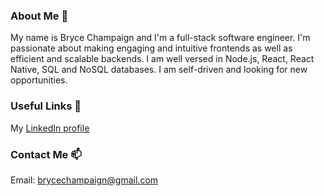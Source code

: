 ### About Me 👋
My name is Bryce Champaign and I'm a full-stack software engineer. I'm passionate about making engaging and intuitive frontends as well as efficient and scalable backends. I am well versed in Node.js, React, React Native, SQL and NoSQL databases. I am self-driven and looking for new opportunities.

### Useful Links 🔗
My [LinkedIn profile](https://www.linkedin.com/in/bryce-champaign)

### Contact Me 📫
Email: brycechampaign@gmail.com

<!--
**brycechampaign/brycechampaign** is a ✨ _special_ ✨ repository because its `README.md` (this file) appears on your GitHub profile.

Here are some ideas to get you started:

- 🔭 I’m currently working on ...
- 🌱 I’m currently learning ...
- 👯 I’m looking to collaborate on ...
- 🤔 I’m looking for help with ...
- 💬 Ask me about ...
- 📫 How to reach me: ...
- 😄 Pronouns: ...
- ⚡ Fun fact: ...
-->
